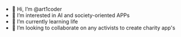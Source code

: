 - 👋 Hi, I’m @art1coder
- 👀 I’m interested in AI and society-oriented APPs
- 🌱 I’m currently learning life
- 💞️ I’m looking to collaborate on any activists to create charity app's

<!---
art1coder/art1coder is a ✨ special ✨ repository because its `README.md` (this file) appears on your GitHub profile.
You can click the Preview link to take a look at your changes.
--->
